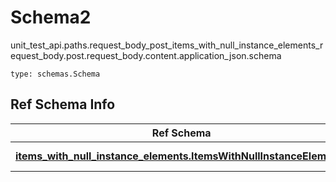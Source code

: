 # Schema2
unit_test_api.paths.request_body_post_items_with_null_instance_elements_request_body.post.request_body.content.application_json.schema
```
type: schemas.Schema
```

## Ref Schema Info
Ref Schema | Input Type | Output Type
---------- | ---------- | -----------
[**items_with_null_instance_elements.ItemsWithNullInstanceElements**](../../../../../../components/schema/items_with_null_instance_elements.md) | [items_with_null_instance_elements.ItemsWithNullInstanceElementsTupleInput](../../../../../../components/schema/items_with_null_instance_elements.md#itemswithnullinstanceelementstupleinput), [items_with_null_instance_elements.ItemsWithNullInstanceElementsTuple](../../../../../../components/schema/items_with_null_instance_elements.md#itemswithnullinstanceelementstuple) | [items_with_null_instance_elements.ItemsWithNullInstanceElementsTuple](../../../../../../components/schema/items_with_null_instance_elements.md#itemswithnullinstanceelementstuple)
